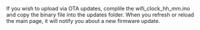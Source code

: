 If you wish to upload via OTA updates, complile the wifi_clock_hh_mm.ino and copy the binary file into the updates folder. 
When you refresh or reload the main page, it will notify you about a new firmware update. 
